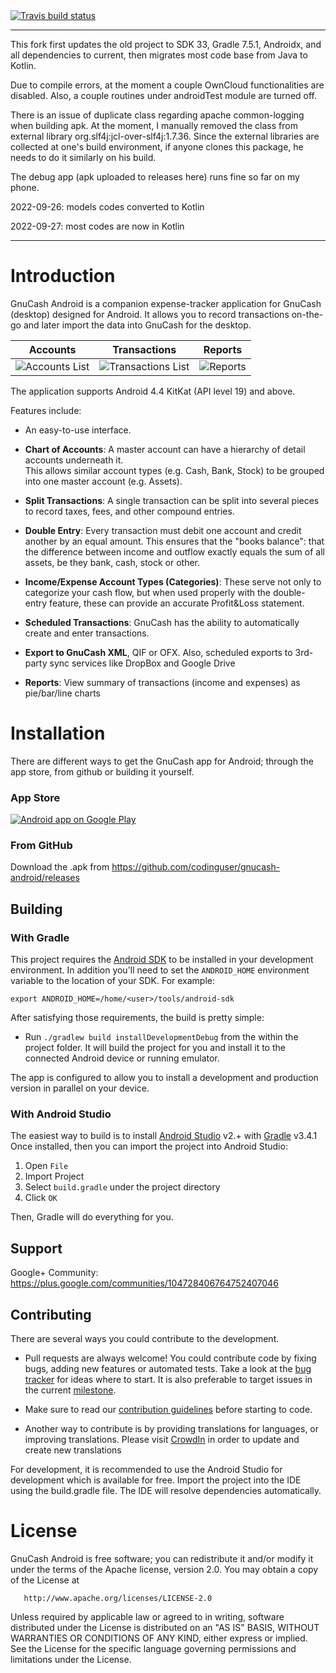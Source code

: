 <a href="https://travis-ci.org/codinguser/gnucash-android" target="_blank">
<img src="https://travis-ci.org/codinguser/gnucash-android.svg?branch=develop" alt="Travis build status" />
</a>

---------------------------------------------------
This fork first updates the old project to SDK 33, Gradle 7.5.1, Androidx, and all dependencies to current, then migrates most code base from Java to Kotlin.

Due to compile errors, at the moment a couple OwnCloud functionalities are disabled.  Also, a couple 
routines under androidTest module are turned off.

There is an issue of duplicate class regarding apache common-logging when building apk.  At the moment,
I manually removed the class from external library org.slf4j:jcl-over-slf4j:1.7.36.  Since the external libraries
are collected at one's build environment, if anyone clones this package, he needs to do it similarly on his build.

The debug app (apk uploaded to releases here) runs fine so far on my phone.

2022-09-26: models codes converted to Kotlin

2022-09-27: most codes are now in Kotlin

---------------------------------------------------

# Introduction

GnuCash Android is a companion expense-tracker application for GnuCash (desktop) designed for Android.
It allows you to record transactions on-the-go and later import the data into GnuCash for the desktop.

Accounts            |  Transactions          |  Reports
:-------------------------:|:-------------------------:|:-------------------------:
![Accounts List](docs/images/v2.0.0_home.png)  |  ![Transactions List](docs/images/v2.0.0_transactions_list.png) |  ![Reports](docs/images/v2.0.0_reports.png)

The application supports Android 4.4 KitKat (API level 19) and above.

Features include:

  * An easy-to-use interface.

  * **Chart of Accounts**: A master account can have a hierarchy of detail accounts underneath it.  
    This allows similar account types (e.g. Cash, Bank, Stock) to be grouped into one master account (e.g. Assets).

  * **Split Transactions**: A single transaction can be split into several pieces to record taxes, fees, and other compound entries.

  * **Double Entry**: Every transaction must debit one account and credit another by an equal amount.
    This ensures that the "books balance": that the difference between income and outflow exactly
    equals the sum of all assets, be they bank, cash, stock or other.

  * **Income/Expense Account Types (Categories)**: These serve not only to categorize your cash flow, but when used properly with the double-entry feature, these can provide an accurate Profit&Loss statement.

  * **Scheduled Transactions**: GnuCash has the ability to automatically create and enter transactions.

  * **Export to GnuCash XML**, QIF or OFX. Also, scheduled exports to 3rd-party sync services like DropBox and Google Drive

  * **Reports**: View summary of transactions (income and expenses) as pie/bar/line charts


# Installation

There are different ways to get the GnuCash app for Android; through
the app store, from github or building it yourself.


### App Store

<a href="http://play.google.com/store/apps/details?id=org.gnucash.android">
  <img alt="Android app on Google Play" src="http://developer.android.com/images/brand/en_generic_rgb_wo_60.png" />
</a>

### From GitHub

Download the .apk from https://github.com/codinguser/gnucash-android/releases

## Building

### With Gradle

This project requires the [Android SDK](http://developer.android.com/sdk/index.html)
to be installed in your development environment. In addition you'll need to set
the `ANDROID_HOME` environment variable to the location of your SDK. For example:

    export ANDROID_HOME=/home/<user>/tools/android-sdk

After satisfying those requirements, the build is pretty simple:

* Run `./gradlew build installDevelopmentDebug` from the within the project folder.
It will build the project for you and install it to the connected Android device or running emulator.

The app is configured to allow you to install a development and production version in parallel on your device.

### With Android Studio
The easiest way to build is to install [Android Studio](https://developer.android.com/sdk/index.html) v2.+
with [Gradle](https://www.gradle.org/) v3.4.1
Once installed, then you can import the project into Android Studio:

1. Open `File`
2. Import Project
3. Select `build.gradle` under the project directory
4. Click `OK`

Then, Gradle will do everything for you.

## Support

Google+ Community: https://plus.google.com/communities/104728406764752407046

## Contributing

There are several ways you could contribute to the development.

* Pull requests are always welcome! You could contribute code by fixing bugs, adding new features or automated tests. 
Take a look at the [bug tracker](https://github.com/codinguser/gnucash-android/issues?state=open)
for ideas where to start. It is also preferable to target issues in the current [milestone](https://github.com/codinguser/gnucash-android/milestones). 
* Make sure to read our [contribution guidelines](https://github.com/codinguser/gnucash-android/blob/master/.github/CONTRIBUTING.md) before starting to code. 

* Another way to contribute is by providing translations for languages, or improving translations.
Please visit [CrowdIn](https://crowdin.com/project/gnucash-android) in order to update and create new translations

For development, it is recommended to use the Android Studio for development which is available for free.
Import the project into the IDE using the build.gradle file. The IDE will resolve dependencies automatically.

# License
GnuCash Android is free software; you can redistribute it and/or
modify it under the terms of the Apache license, version 2.0.
You may obtain a copy of the License at

       http://www.apache.org/licenses/LICENSE-2.0

Unless required by applicable law or agreed to in writing, software
distributed under the License is distributed on an "AS IS" BASIS,
WITHOUT WARRANTIES OR CONDITIONS OF ANY KIND, either express or implied.
See the License for the specific language governing permissions and
limitations under the License.
